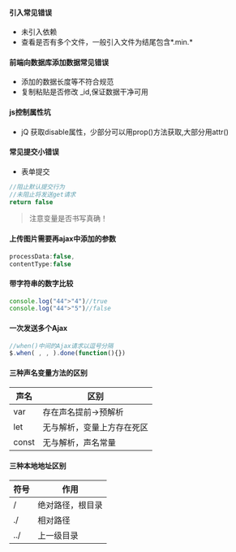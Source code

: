 #### 引入常见错误
* 未引入依赖
* 查看是否有多个文件，一般引入文件为结尾包含*.min.*

#### 前端向数据库添加数据常见错误
* 添加的数据长度等不符合规范
* 复制粘贴是否修改 _id,保证数据干净可用
	

#### js控制属性坑
* jQ 获取disable属性，少部分可以用prop()方法获取,大部分用attr()


#### 常见提交小错误
* 表单提交
```js
//阻止默认提交行为
//未阻止将发送get请求
return false
```
>注意变量是否书写真确！

#### 上传图片需要再ajax中添加的参数
```js
processData:false,
contentType:false
```

#### 带字符串的数字比较
```js
console.log("44">"4")//true
console.log("44">"5")//false
```
#### 一次发送多个Ajax
```js
//when()中间的Ajax请求以逗号分隔
$.when( , , ).done(function(){})
```

#### 三种声名变量方法的区别

|声名	|区别						|
|--	 |-- |
|var	|存在声名提前->预解析		|
|let	|无与解析，变量上方存在死区	|
|const	|无与解析，声名常量			|
	
#### 三种本地地址区别
|符号	|作用				|
|-- |-- |
|/		|绝对路径，根目录	|
|./		|相对路径			|
|../	|上一级目录			|

